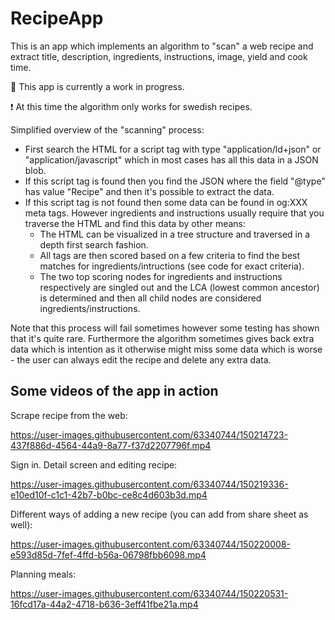 # RecipeApp
This is an app which implements an algorithm to "scan" a web recipe and extract title, description, ingredients, instructions, image, yield and cook time. 

🚧 This app is currently a work in progress.

:heavy_exclamation_mark: At this time the algorithm only works for swedish recipes.

Simplified overview of the "scanning" process:
* First search the HTML for a script tag with type "application/ld+json" or "application/javascript" which in most cases has all this data in a JSON blob. 
* If this script tag is found then you find the JSON where the field "@type" has value "Recipe" and then it's possible to extract the data.
* If this script tag is not found then some data can be found in og:XXX meta tags. However ingredients and instructions usually require that you traverse the HTML and find this data by other means:
  * The HTML can be visualized in a tree structure and traversed in a depth first search fashion. 
  * All tags are then scored based on a few criteria to find the best matches for ingredients/intructions (see code for exact criteria).
  * The two top scoring nodes for ingredients and instructions respectively are singled out and the LCA (lowest common ancestor) is determined and then all child nodes are considered ingredients/instructions.
 
 Note that this process will fail sometimes however some testing has shown that it's quite rare. Furthermore the algorithm sometimes gives back extra data which is intention as it otherwise might miss some data which is worse - the user can always edit the recipe and delete any extra data.

Some videos of the app in action
-
Scrape recipe from the web:

https://user-images.githubusercontent.com/63340744/150214723-437f886d-4564-44a9-8a77-f37d2207796f.mp4

Sign in. Detail screen and editing recipe:

https://user-images.githubusercontent.com/63340744/150219336-e10ed10f-c1c1-42b7-b0bc-ce8c4d603b3d.mp4

Different ways of adding a new recipe (you can add from share sheet as well):

https://user-images.githubusercontent.com/63340744/150220008-e593d85d-7fef-4ffd-b56a-06798fbb6098.mp4

Planning meals:

https://user-images.githubusercontent.com/63340744/150220531-16fcd17a-44a2-4718-b636-3eff41fbe21a.mp4

